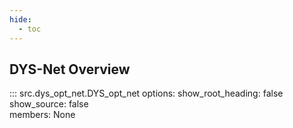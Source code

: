 ```yaml
---
hide:
  - toc
---
```


## DYS-Net Overview
::: src.dys_opt_net.DYS_opt_net
    options:
      show_root_heading: false
      show_source: false  
      members: None
